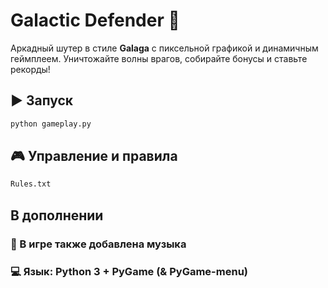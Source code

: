 # Galactic Defender 🚀

Аркадный шутер в стиле **Galaga** с пиксельной графикой и динамичным геймплеем. Уничтожайте волны врагов, собирайте бонусы и ставьте рекорды!

## ▶️ Запуск
```bash
python gameplay.py
```

## 🎮 Управление и правила
```bash
Rules.txt
```
## В дополнении

### 🎵 В игре также добавлена музыка

### 💻 Язык: Python 3 + PyGame (& PyGame-menu)
